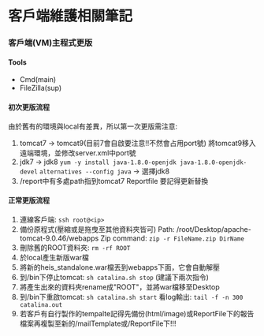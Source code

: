 # 客戶端維護相關筆記
### 客戶端(VM)主程式更版
#### Tools
- Cmd(main)
- FileZilla(sup)
#### 初次更版流程
由於舊有的環境與local有差異，所以第一次更版需注意:
1. tomcat7 → tomcat9(目前7會自啟要注意!!不然會占用port號)
將tomcat9移入遠端環境，並修改server.xml中port號
2. jdk7 → jdk8
`yum -y install java-1.8.0-openjdk java-1.8.0-openjdk-devel`
`alternatives --config java` → 選擇jdk8
3. /report中有多處path指到tomcat7 Reportfile 要記得更新替換
#### 正常更版流程
1. 連線客戶端: `ssh root@<ip>`
2. 備份原程式(壓縮或是拖曳至其他資料夾皆可)
Path: /root/Desktop/apache-tomcat-9.0.46/webapps
Zip command: `zip -r FileName.zip DirName`
3. 刪除舊的ROOT資料夾: `rm -rf ROOT`
4. 於local產生新版war檔
5. 將新的heis_standalone.war檔丟到webapps下面，它會自動解壓
6. 到/bin下停止tomcat: `sh catalina.sh stop` (建議下兩次指令)
7. 將產生出來的資料夾rename成"ROOT"，並將war檔移至Desktop
8. 到/bin下重啟tomcat: `sh catalina.sh start`
看log輸出: `tail -f -n 300 catalina.out`
9. 若客戶有自行製作的tempalte記得先備份(html/image)或ReportFile下的報告檔案再複製至新的/mailTemplate或/ReportFile下!!!

